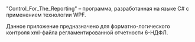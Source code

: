 "Control_For_The_Reporting" – программа, разработанная на языке C# с применением технологии WPF.

Данное приложение предназначено для форматно-логического контроля xml-файла регламентированной отчетности 6-НДФЛ.
